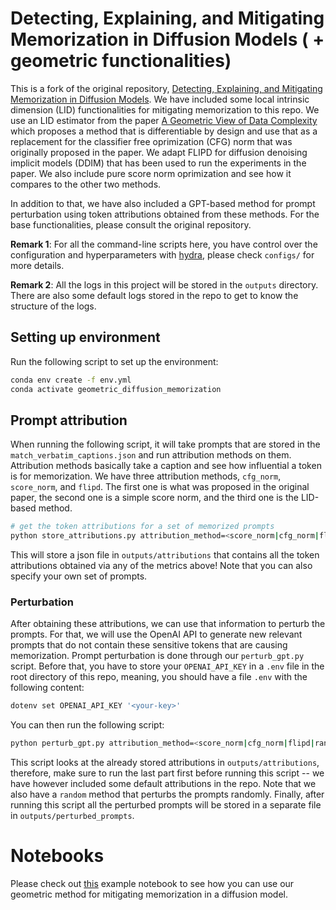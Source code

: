 # Detecting, Explaining, and Mitigating Memorization in Diffusion Models ( + geometric functionalities)

This is a fork of the original repository, [Detecting, Explaining, and Mitigating Memorization in Diffusion Models](https://github.com/YuxinWenRick/diffusion_memorization). We have included some local intrinsic dimension (LID) functionalities for mitigating memorization to this repo. We use an LID estimator from the paper [A Geometric View of Data Complexity](https://arxiv.org/abs/2406.03537) which proposes a method that is differentiable by design and use that as a replacement for the classifier free oprimization (CFG) norm that was originally proposed in the paper. We adapt FLIPD for diffusion denoising implicit models (DDIM) that has been used to run the experiments in the paper. We also include pure score norm oprimization and see how it compares to the other two methods.

In addition to that, we have also included a GPT-based method for prompt perturbation using token attributions obtained from these methods. For the base functionalities, please consult the original repository.

**Remark 1**: For all the command-line scripts here, you have control over the configuration and hyperparameters with [hydra](https://hydra.cc/), please check `configs/` for more details.

**Remark 2**: All the logs in this project will be stored in the `outputs` directory. There are also some default logs stored in the repo to get to know the structure of the logs.

## Setting up environment

Run the following script to set up the environment:

```bash
conda env create -f env.yml
conda activate geometric_diffusion_memorization
```

## Prompt attribution

When running the following script, it will take prompts that are stored in the `match_verbatim_captions.json` and run attribution methods on them. Attribution methods basically take a caption and see how influential a token is for memorization. We have three attribution methods, `cfg_norm`, `score_norm`, and `flipd`. The first one is what was proposed in the original paper, the second one is a simple score norm, and the third one is the LID-based method.

```bash
# get the token attributions for a set of memorized prompts
python store_attributions.py attribution_method=<score_norm|cfg_norm|flipd>
```

This will store a json file in `outputs/attributions` that contains all the token attributions obtained via any of the metrics above! Note that you can also specify your own set of prompts.

### Perturbation

After obtaining these attributions, we can use that information to perturb the prompts. For that, we will use the OpenAI API to generate new relevant prompts that do not contain these sensitive tokens that are causing memorization.
Prompt perturbation is done through our `perturb_gpt.py` script. Before that, you have to store your `OPENAI_API_KEY` in a `.env` file in the root directory of this repo, meaning, you should have a file `.env` with the following content:

```bash
dotenv set OPENAI_API_KEY '<your-key>'
```

You can then run the following script:

```bash
python perturb_gpt.py attribution_method=<score_norm|cfg_norm|flipd|random>
```

This script looks at the already stored attributions in `outputs/attributions`, therefore, make sure to run the last part first before running this script -- we have however included some default attributions in the repo. Note that we also have a `random` method that perturbs the prompts randomly. Finally, after running this script all the perturbed prompts will be stored in a separate file in `outputs/perturbed_prompts`.

# Notebooks

Please check out [this](examples/inference_time_mitigation.ipynb) example notebook to see how you can use our geometric method for mitigating memorization in a diffusion model.
